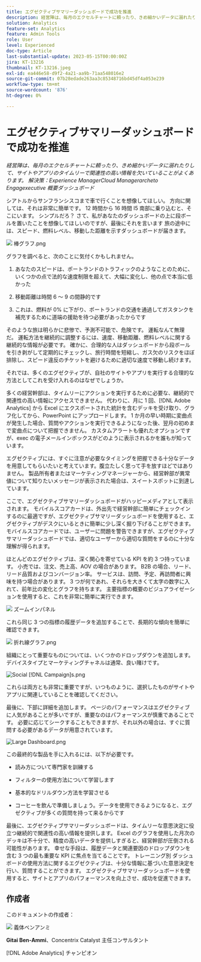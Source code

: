 ```yaml
---
title: エグゼクティブサマリーダッシュボードで成功を推進
description: 経営陣は、毎月のエクセルチャートに頼ったり、きめ細かいデータに溺れたりして、サイトやアプリのタイムリーで関連性の高い情報を欠いていることがよくあります。 ソリューション – エグゼクティブ概要ダッシュボード。
solution: Analytics
feature-set: Analytics
feature: Admin Tools
role: User
level: Experienced
doc-type: Article
last-substantial-update: 2023-05-15T00:00:00Z
jira: KT-13216
thumbnail: KT-13216.jpeg
exl-id: ea446e58-d9f2-4a21-aa9b-71aa548016e2
source-git-commit: 07b28edade263aa3c85348716bd45df4a053e239
workflow-type: tm+mt
source-wordcount: '876'
ht-degree: 0%

---
```


# エグゼクティブサマリーダッシュボードで成功を推進

_経営陣は、毎月のエクセルチャートに頼ったり、きめ細かいデータに溺れたりして、サイトやアプリのタイムリーで関連性の高い情報を欠いていることがよくあります。 解決策：Experience ManagerCloud Managerarcheto Engagexecutive 概要ダッシュボード_

シアトルからサンフランシスコまで車で行くことを想像してほしい。 方向に関しては、それは非常に簡単です。 12 時間から 16 時間 I5 南部に乗り込むと、そこにいます。 シンプルだろ？ さて、私があなたのダッシュボードの上に段ボールを置いたことを想像してほしいのですが、最後にそれを言います
旅の途中には、スピード、燃料レベル、移動した距離を示すダッシュボードが届きます。

![&#x200B; 棒グラフ.png](assets/bar-graph.png)

グラフを調べると、次のことに気付くかもしれません。

1. あなたのスピードは、ポートランドのトラフィックのようなことのために、いくつかの点で法的な速度制限を超えて、大幅に変化し、他の点で本当に低かった

1. 移動距離は時間 6 ～ 9 の間静的です

1. これは、燃料が 0% に下がり、ポートランドの交通を通過してガスタンクを補充するために道端の援助を待つ必要があったからです

そのような旅は明らかに悲惨で、予測不可能で、危険です。 運転なんて無理だ。 運転方法を継続的に調整するには、速度、移動距離、燃料レベルに関する継続的な情報が必要です。 確かに、合理的な人はダッシュボードから段ボールを引き剥がして定期的にチェックし、旅行時間を短縮し、ガス欠のリスクをほぼ排除し、スピード違反のチケットを避けるために適切な速度で移動し続けます。

それでは、多くのエグゼクティブが、自社のサイトやアプリを実行する合理的な方法としてこれを受け入れるのはなぜでしょうか。

多くの経営幹部は、タイムリーにアクションを実行するために必要な、継続的で関連性の高い情報にアクセスできません。 代わりに、月に 1 回、[!DNL Adobe Analytics] から Excel にエクスポートされた統計を含むデッキを受け取り、グラフ化してから、PowerPoint にアップロードします。 1 か月の早い時期に変曲点が発生した場合、質問やアクションを実行できるようになった後、翌月の初めまで変曲点について把握できません。 カスタムアラートも優れたオプションですが、exec の電子メールインボックスがどのように表示されるかを誰もが知っています。

エグゼクティブには、すぐに注意が必要なタイミングを把握できる十分なデータを用意してもらいたいと考えています。腹立たしく思って手を放すほどではありません。 製品所有者またはマーケティングマネージャーから、経営幹部が異常値について知りたいメッセージが表示された場合は、スイートスポットに到達しています。

ここで、エグゼクティブサマリーダッシュボードがハッピーメディアとして表示されます。 モバイルスコアカードは、外出先で経営幹部に簡単にチェックインするのに最適ですが、エグゼクティブサマリーダッシュボードを使用すると、エグゼクティブがデスクにいるときに簡単に少し深く掘り下げることができます。 モバイルスコアカードでは、ユーザーに問題を警告できますが、エグゼクティブサマリーダッシュボードでは、適切なユーザーから適切な質問をするのに十分な理解が得られます。

ほとんどのエグゼクティブは、深く関心を寄せている KPI を約 3 つ持っています。 小売では、注文、売上高、AOV の場合があります。 B2B の場合、リード、リード品質およびコンバージョン率。 サービスは、訪問、予定、再訪問者に興味を持つ場合があります。 3 つが何であれ、それらを大きくて太字の数字に入れて、前年比の変化とグラフを持ちます。 主要指標の概要のビジュアライゼーションを使用すると、これを非常に簡単に実行できます。

![&#x200B; ズームインパネル &#x200B;](assets/zoom-in-panel.png)

これら同じ 3 つの指標の履歴データを追加することで、長期的な傾向を簡単に確認できます。

![&#x200B; 折れ線グラフ.png](assets/line-graph.png)

組織にとって重要なものについては、いくつかのドロップダウンを追加します。 デバイスタイプとマーケティングチャネルは通常、良い賭けです。

![Social [!DNL Campaign]s.png](assets/social-campaigns.png)

これらは両方とも非常に重要ですが、いつものように、選択したものがサイトやアプリに関連していることを確認してください。

最後に、下部に詳細を追加します。 ページのパフォーマンスはエグゼクティブに人気があることが多いですが、重要なのはパフォーマンスが慎重であることです。 必要に応じてシークすることもできますが、それ以外の場合は、すぐに質問する必要があるデータが用意されています。

![Large Dashboard.png](assets/large-dashboard.png)

この最終的な製品を手に入れるには、以下が必要です。

- 読み方について専門家を訓練する

- フィルターの使用方法について学習します

- 基本的なドリルダウン方法を学習させる

- コーヒーを飲んで準備しましょう。データを使用できるようになると、エグゼクティブが多くの質問を持って来るからです

最後に、エグゼクティブサマリーダッシュボードは、タイムリーな意思決定に役立つ継続的で関連性の高い情報を提供します。 Excel のグラフを使用した月次のデッキは不十分で、精度の高いデータを提供しすぎると、経営幹部が圧倒される可能性があります。 幸せな手段は、履歴データと関連要因のドロップダウンを含む 3 つの最も重要な KPI に焦点を当てることです。 トレーニング別
ダッシュボードの使用方法に関するエグゼクティブは、十分な情報に基づいた意思決定を行い、質問することができます。 エグゼクティブサマリーダッシュボードを使用すると、サイトとアプリのパフォーマンスを向上させ、成功を促進できます。

## 作成者

このドキュメントの作成者：

![&#x200B; 義体ベンアンミ &#x200B;](assets/gitai-headshot-150.jpg)

**Gitai Ben-Ammi**、Concentrix Catalyst 主任コンサルタント

[!DNL Adobe Analytics] チャンピオン

